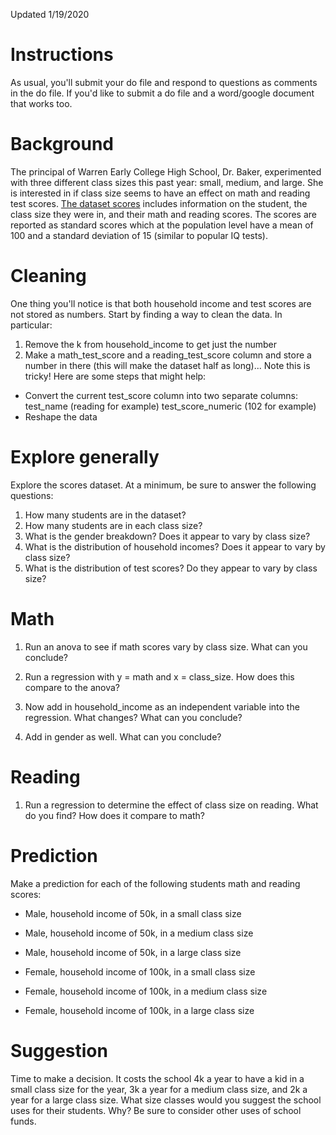 Updated 1/19/2020

Instructions
============

As usual, you'll submit your do file and respond to questions as comments in the do file. If you'd like to submit a do file and a word/google document that works too.

Background
==========

The principal of Warren Early College High School, Dr. Baker, experimented with three different class sizes this past year: small, medium, and large. She is interested in if class size seems to have an effect on math and reading test scores. [The dataset scores](https://drive.google.com/open?id=0BxNjWD0-A_iaNHNPeDdnaHgwcWs) includes information on the student, the class size they were in, and their math and reading scores. The scores are reported as standard scores which at the population level have a mean of 100 and a standard deviation of 15 (similar to popular IQ tests).

Cleaning
========

One thing you'll notice is that both household income and test scores are not stored as numbers. Start by finding a way to clean the data. In particular:

1.  Remove the k from household\_income to get just the number
2.  Make a math\_test\_score and a reading\_test\_score column and store a number in there (this will make the dataset half as long)... Note this is tricky! Here are some steps that might help:

-   Convert the current test\_score column into two separate columns: test\_name (reading for example) test\_score\_numeric (102 for example)
-   Reshape the data

Explore generally
=================

Explore the scores dataset. At a minimum, be sure to answer the following questions:

1.  How many students are in the dataset?
2.  How many students are in each class size?
3.  What is the gender breakdown? Does it appear to vary by class size?
4.  What is the distribution of household incomes? Does it appear to vary by class size?
5.  What is the distribution of test scores? Do they appear to vary by class size?

Math
====

1.  Run an anova to see if math scores vary by class size. What can you conclude?

2.  Run a regression with y = math and x = class\_size. How does this compare to the anova?

3.  Now add in household\_income as an independent variable into the regression. What changes? What can you conclude?

4.  Add in gender as well. What can you conclude?

Reading
=======

1.  Run a regression to determine the effect of class size on reading. What do you find? How does it compare to math?

Prediction
==========

Make a prediction for each of the following students math and reading scores:

-   Male, household income of 50k, in a small class size
-   Male, household income of 50k, in a medium class size
-   Male, household income of 50k, in a large class size

-   Female, household income of 100k, in a small class size
-   Female, household income of 100k, in a medium class size
-   Female, household income of 100k, in a large class size

Suggestion
==========

Time to make a decision. It costs the school 4k a year to have a kid in a small class size for the year, 3k a year for a medium class size, and 2k a year for a large class size. What size classes would you suggest the school uses for their students. Why? Be sure to consider other uses of school funds.
